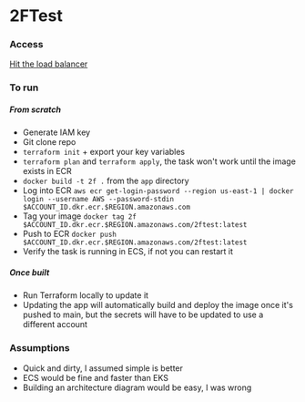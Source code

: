 # 2FTest
### Access
[Hit the load balancer](http://2ftest-dev-alb-860783086.us-east-1.elb.amazonaws.com)

### To run
##### From scratch
- Generate IAM key
- Git clone repo
- `terraform init` + export your key variables
- `terraform plan` and `terraform apply`, the task won't work until the image exists in ECR
- `docker build -t 2f .` from the `app` directory
- Log into ECR `aws ecr get-login-password --region us-east-1 | docker login --username AWS --password-stdin $ACCOUNT_ID.dkr.ecr.$REGION.amazonaws.com`
- Tag your image `docker tag 2f $ACCOUNT_ID.dkr.ecr.$REGION.amazonaws.com/2ftest:latest`
- Push to ECR `docker push $ACCOUNT_ID.dkr.ecr.$REGION.amazonaws.com/2ftest:latest`
- Verify the task is running in ECS, if not you can restart it

##### Once built
- Run Terraform locally to update it
- Updating the app will automatically build and deploy the image once it's pushed to main,
  but the secrets will have to be updated to use a different account

### Assumptions
- Quick and dirty, I assumed simple is better
- ECS would be fine and faster than EKS
- Building an architecture diagram would be easy, I was wrong
